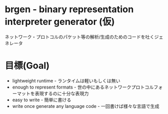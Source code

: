# brgen - binary representation interpreter generator (仮)
ネットワーク・プロトコルのパケット等の解析/生成のためのコードを吐くジェネレータ



# 目標(Goal)
+ lightweight runtime - ランタイムは軽いもしくは無い
+ enough to represent formats - 世の中にあるネットワークプロトコルフォーマットを表現するのに十分な表現力
+ easy to write - 簡単に書ける
+ write once generate any language code - 一回書けば様々な言語で生成

